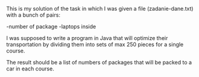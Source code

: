 This is my solution of the task in which I was given a file (zadanie-dane.txt) with a bunch of pairs: 

-number of package
-laptops inside

I was supposed to write a program in Java that will optimize their transportation by dividing them into sets of max 250 pieces for a single course. 

The result should be a list of numbers of packages that will be packed to a car in each course. 
